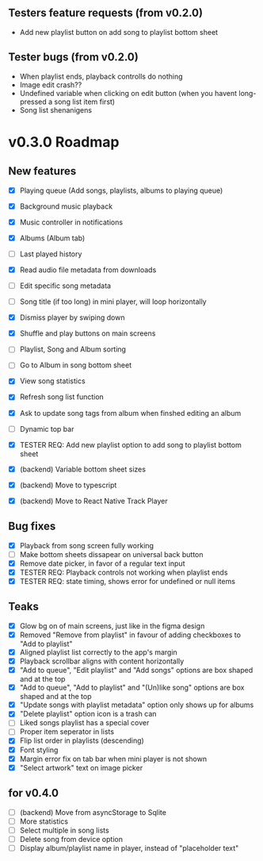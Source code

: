 ## Testers feature requests (from v0.2.0)

-   Add new playlist button on add song to playlist bottom sheet

## Tester bugs (from v0.2.0)

-   When playlist ends, playback controlls do nothing
-   Image edit crash??
-   Undefined variable when clicking on edit button (when you havent long-pressed a song list item first)
-   Song list shenanigens

# v0.3.0 Roadmap

## New features

-   [x] Playing queue (Add songs, playlists, albums to playing queue)
-   [x] Background music playback
-   [x] Music controller in notifications
-   [x] Albums (Album tab)
-   [ ] Last played history
-   [x] Read audio file metadata from downloads
-   [ ] Edit specific song metadata
-   [ ] Song title (if too long) in mini player, will loop horizontally
-   [x] Dismiss player by swiping down
-   [x] Shuffle and play buttons on main screens

-   [ ] Playlist, Song and Album sorting
-   [ ] Go to Album in song bottom sheet
-   [x] View song statistics
-   [x] Refresh song list function
-   [x] Ask to update song tags from album when finshed editing an album
-   [ ] Dynamic top bar

-   [x] TESTER REQ: Add new playlist option to add song to playlist bottom sheet
-   [x] (backend) Variable bottom sheet sizes
-   [x] (backend) Move to typescript
-   [x] (backend) Move to React Native Track Player

## Bug fixes

-   [x] Playback from song screen fully working
-   [ ] Make bottom sheets dissapear on universal back button
-   [x] Remove date picker, in favor of a regular text input
-   [x] TESTER REQ: Playback controls not working when playlist ends
-   [x] TESTER REQ: state timing, shows error for undefined or null items

## Teaks

-   [x] Glow bg on of main screens, just like in the figma design
-   [x] Removed "Remove from playlist" in favour of adding checkboxes to "Add to playlist"
-   [x] Aligned playlist list correctly to the app's margin
-   [x] Playback scrollbar aligns with content horizontally
-   [x] "Add to queue", "Edit playlist" and "Add songs" options are box shaped and at the top
-   [x] "Add to queue", "Add to playlist" and "(Un)like song" options are box shaped and at the top
-   [x] "Update songs with playlist metadata" option only shows up for albums
-   [x] "Delete playlist" option icon is a trash can
-   [ ] Liked songs playlist has a special cover
-   [ ] Proper item seperator in lists
-   [x] Flip list order in playlists (descending)
-   [x] Font styling
-   [x] Margin error fix on tab bar when mini player is not shown
-   [x] "Select artwork" text on image picker

## for v0.4.0

-   [ ] (backend) Move from asyncStorage to Sqlite
-   [ ] More statistics
-   [ ] Select multiple in song lists
-   [ ] Delete song from device option
-   [ ] Display album/playlist name in player, instead of "placeholder text"
